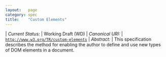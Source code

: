 ```yaml
---
layout:   page
category: spec
title:    "Custom Elements"
---
```


| *Current Status:* | Working Draft (WD)
| *Canonical URI:* | [`http://www.w3.org/TR/custom-elements`](http://www.w3.org/TR/custom-elements)
| *Abstract:* | This specification describes the method for enabling the author to define and use new types of DOM elements in a document.